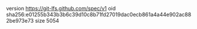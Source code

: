 version https://git-lfs.github.com/spec/v1
oid sha256:e01255b343b3b6c39d10c8b71fd27019dac0ecb861a4a44e902ac882be973e73
size 5054
